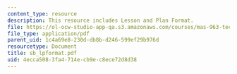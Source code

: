 ```yaml
---
content_type: resource
description: This resource includes Lesson and Plan Format.
file: https://ol-ocw-studio-app-qa.s3.amazonaws.com/courses/mas-963-technological-tools-for-school-reform-fall-2005/4ecca5083fa4714ecb9ec8ece72d8d38_sb_lpformat.pdf
file_type: application/pdf
parent_uid: 1c4a69e8-230d-db8b-d246-599ef29b976d
resourcetype: Document
title: sb_lpformat.pdf
uid: 4ecca508-3fa4-714e-cb9e-c8ece72d8d38
---
```

